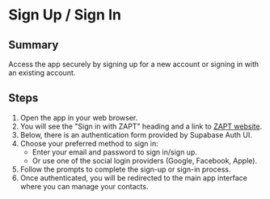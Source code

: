 # Sign Up / Sign In

## Summary

Access the app securely by signing up for a new account or signing in with an existing account.

## Steps

1. Open the app in your web browser.
2. You will see the "Sign in with ZAPT" heading and a link to [ZAPT website](https://www.zapt.ai).
3. Below, there is an authentication form provided by Supabase Auth UI.
4. Choose your preferred method to sign in:
   - Enter your email and password to sign in/sign up.
   - Or use one of the social login providers (Google, Facebook, Apple).
5. Follow the prompts to complete the sign-up or sign-in process.
6. Once authenticated, you will be redirected to the main app interface where you can manage your contacts.